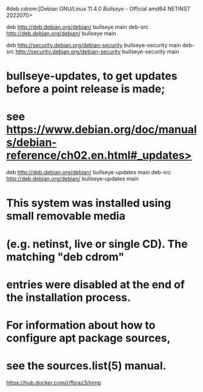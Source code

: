 
#deb cdrom:[Debian GNU/Linux 11.4.0 _Bullseye_ - Official amd64 NETINST 2022070>

deb http://deb.debian.org/debian/ bullseye main
deb-src http://deb.debian.org/debian/ bullseye main

deb http://security.debian.org/debian-security bullseye-security main
deb-src http://security.debian.org/debian-security bullseye-security main

# bullseye-updates, to get updates before a point release is made;
# see https://www.debian.org/doc/manuals/debian-reference/ch02.en.html#_updates>
deb http://deb.debian.org/debian/ bullseye-updates main
deb-src http://deb.debian.org/debian/ bullseye-updates main

# This system was installed using small removable media
# (e.g. netinst, live or single CD). The matching "deb cdrom"
# entries were disabled at the end of the installation process.
# For information about how to configure apt package sources,
# see the sources.list(5) manual.



https://hub.docker.com/r/fbraz3/lnmp
